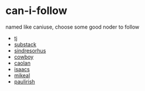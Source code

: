 can-i-follow
============

named like caniuse, choose some good noder to follow

* [tj](https://github.com/visionmedia)
* [substack](https://github.com/substack)
* [sindresorhus](https://github.com/sindresorhus)
* [cowboy](https://github.com/cowboy)
* [caolan](http://caolanmcmahon.com/)
* [isaacs](https://github.com/isaacs)
* [mikeal](https://github.com/mikeal)
* [paulirish](https://github.com/paulirish)

